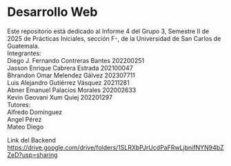 # Desarrollo Web
Este repositorio está dedicado al Informe 4 del Grupo 3, Semestre II de 2025 de Prácticas Iniciales, sección F-, de la Universidad de San Carlos de Guatemala.<br>
Integrantes:<br>
Diego J. Fernando Contreras Bantes  202200251<br>
Jasson Enrique Cabrera Estrada      202100047<br>
Bhrandon Omar Melendez Gálvez       202307711<br>
Luis Alejandro Gutiérrez Vásquez    20211281<br>
Abner Emanuel Palacios Morales      202002633<br>
Kevin Geovani Xum Quiej             202201297<br>
Tutores:<br>
Alfredo Domínguez<br>
Angel Pérez<br>
Mateo Diego<br>

Link del Backend
https://drive.google.com/drive/folders/1SLRXbPJrUcdPaFRwLjbnifNYN94bZZeD?usp=sharing
